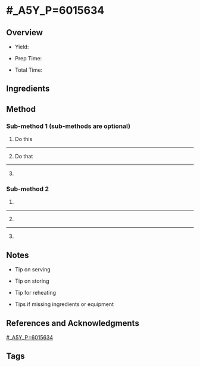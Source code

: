 # #_A5Y_P=6015634

## Overview

- Yield:

- Prep Time:

- Total Time:

## Ingredients



## Method

### Sub-method 1 (sub-methods are optional)

1. Do this
---
2. Do that
---
3.

### Sub-method 2

1.
---
2.
---
3.

## Notes

- Tip on serving

- Tip on storing

- Tip for reheating

- Tips if missing ingredients or equipment

## References and Acknowledgments

[#_A5Y_P=6015634](http://www.eatyourselfskinny.com/winter-kale-and-quinoa-salad/#_a5y_p=6015634)

## Tags


